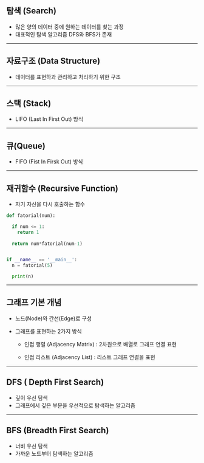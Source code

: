## 탐색 (Search)

- 많은 양의 데이터 중에 원하는 데이터를 찾는 과정
- 대표적인 탐색 알고리즘 DFS와 BFS가 존재

---



## 자료구조 (Data Structure)

- 데이터를 표현하과 관리하고 처리하기 위한 구조

---



## 스택 (Stack)

- LIFO (Last In First Out) 방식

---



##  큐(Queue)

- FIFO (Fist In Firsk Out) 방식

---



## 재귀함수 (Recursive Function)

- 자기 자신을 다시 호출하는 함수

~~~python
def fatorial(num):

  if num <= 1:
    return 1
  
  return num*fatorial(num-1)


if __name__ == '__main__': 
  n = fatorial(5)

  print(n)
~~~

---



## 그래프 기본 개념

- 노드(Node)와 간선(Edge)로 구성

- 그래프를 표현하는 2가지 방식

  - 인접 행렬 (Adjacency Matrix) : 2차원으로 배열로 그래프 연결 표현

  - 인접 리스트 (Adjacency List) : 리스트 그래프 연결을 표현

---



## DFS ( Depth First Search)

- 깊이 우선 탐색
- 그래프에서 깊은 부분을 우선적으로 탐색하는 알고리즘

---



## BFS (Breadth First Search)

- 너비 우선 탐색
- 가까운 노드부터 탐색하는 알고리즘


